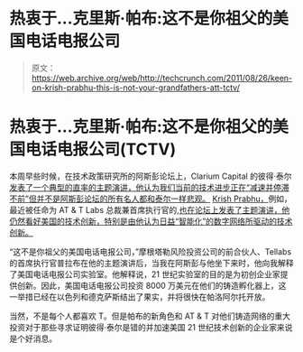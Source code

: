 # 热衷于...克里斯·帕布:这不是你祖父的美国电话电报公司

> 原文：<https://web.archive.org/web/http://techcrunch.com/2011/08/26/keen-on-krish-prabhu-this-is-not-your-grandfathers-att-tctv/>

# 热衷于…克里斯·帕布:这不是你祖父的美国电话电报公司(TCTV)

本周早些时候，在技术政策研究所的阿斯彭论坛上，Clarium Capital 的彼得·泰尔[发表了一个典型的直率的主题演讲，他认为我们当前的技术进步正在“减速并停滞不前”但并不是阿斯彭论坛的所有名人都和泰尔一样悲观。](https://web.archive.org/web/20230204184446/https://techpolicyinstitute.org/video/aspen2011/110822-peter_thiel_dinner_address.php) [Krish Prabhu，](https://web.archive.org/web/20230204184446/http://www.crunchbase.com/person/krish-prabhu)例如，最近被任命为 AT & T Labs 总裁兼首席执行官的,[也在论坛上发表了主题演讲，他仍然看好美国的技术创新，特别是由他认为日益“智能化”的数字网络所驱动的技术创新。](https://web.archive.org/web/20230204184446/https://techpolicyinstitute.org/video/aspen2011/110823-krish_phabhu_keynote_address.php)

“这不是你祖父的美国电话电报公司，”摩根塔勒风险投资公司的前合伙人、Tellabs 的首席执行官普拉布在他的主题演讲后，当我在阿斯彭与他坐下来时，他向我解释了美国电话电报公司实验室。他解释说，21 世纪实验室的目的是为初创企业家提供创新。因此，美国电话电报公司投资 8000 万美元在他们的铸造孵化器上，这一举措已经在以色列和德克萨斯结出了果实，并将很快在帕洛阿尔托开放。

当然，不是每个人都喜欢 T。但是帕布的新角色和 AT & T 对他们铸造网络的重大投资对于那些寻求证明彼得·泰尔是错的并加速美国 21 世纪技术创新的企业家来说是个好消息。